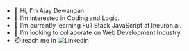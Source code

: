 - 👋 Hi, I’m Ajay Dewangan
- 👀 I’m interested in Coding and Logic.
- 🌱 I’m currently learning Full Stack JavaScript at Ineuron.ai.
- 💞️ I’m looking to collaborate on Web Development Industry.
- 📫 reach me in ![Linkedin](https://www.linkedin.com/in/ajaydewangan1100/)

<!---
ajaydewangan1100/ajaydewangan1100 is a ✨ special ✨ repository because its `README.md` (this file) appears on your GitHub profile.
You can click the Preview link to take a look at your changes.
--->
